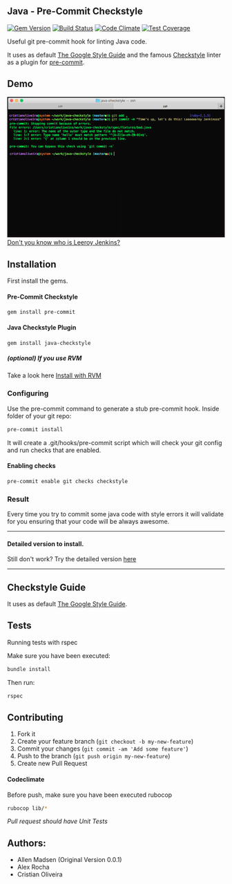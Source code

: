 ## Java - Pre-Commit Checkstyle
[![Gem Version](https://badge.fury.io/rb/java-checkstyle.svg)](https://badge.fury.io/rb/java-checkstyle)
[![Build Status](https://travis-ci.org/CristianOliveiraDaRosa/java-checkstyle.svg)](https://travis-ci.org/CristianOliveiraDaRosa/java-checkstyle)
[![Code Climate](https://codeclimate.com/github/CristianOliveiraDaRosa/java-checkstyle/badges/gpa.svg)](https://codeclimate.com/github/CristianOliveiraDaRosa/java-checkstyle)
[![Test Coverage](https://codeclimate.com/github/CristianOliveiraDaRosa/java-checkstyle/badges/coverage.svg)](https://codeclimate.com/github/CristianOliveiraDaRosa/java-checkstyle/coverage)

Useful git pre-commit hook for linting Java code.

It uses as default [The Google Style Guide](https://google.github.io/styleguide/javaguide.html)
and the famous [Checkstyle](http://checkstyle.sourceforge.net/) linter as a plugin for [pre-commit](https://github.com/jish/pre-commit).

## Demo

![My awesome change has been catch. Oh boy!](https://raw.githubusercontent.com/CristianOliveiraDaRosa/java-checkstyle/master/readmedemo.png)
[Don't you know who is Leeroy Jenkins?](https://www.youtube.com/watch?v=mLyOj_QD4a4)

## Installation

First install the gems.
#### Pre-Commit Checkstyle

    gem install pre-commit

#### Java Checkstyle Plugin

    gem install java-checkstyle

##### (optional) If you use RVM
Take a look here [Install with RVM](https://github.com/jish/pre-commit#rvm)

### Configuring
Use the pre-commit command to generate a stub pre-commit hook.
Inside folder of your git repo:

```bash
pre-commit install
```

It will create a .git/hooks/pre-commit script which will check your git config and run checks that are enabled.

#### Enabling checks

``` bash
pre-commit enable git checks checkstyle
```

### Result
Every time you try to commit some java code with style errors it will validate
for you ensuring that your code will be always awesome.

---
#### Detailed version to install.
Still don't work? Try the detailed version [here](https://github.com/CristianOliveiraDaRosa/java-checkstyle/blob/master/DETAILED_TUTORIAL.md)

---

## Checkstyle Guide

It uses as default [The Google Style Guide](https://google.github.io/styleguide/javaguide.html).

## Tests
Running tests with rspec

Make sure you have been executed:
```bash
bundle install
```
Then run:

```bash
rspec
```

## Contributing

1. Fork it
2. Create your feature branch (`git checkout -b my-new-feature`)
3. Commit your changes (`git commit -am 'Add some feature'`)
4. Push to the branch (`git push origin my-new-feature`)
5. Create new Pull Request

#### Codeclimate
Before push, make sure you have been executed rubocop
``` bash
rubocop lib/*
```

*Pull request should have Unit Tests*

## Authors:
 - Allen Madsen (Original Version 0.0.1)
 - Alex Rocha
 - Cristian Oliveira
